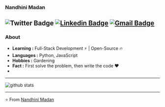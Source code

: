 ### Nandhini Madan
![Twitter Badge](https://img.shields.io/badge/-MadanNandhini-1ca0f1?style=flat-square&logo=twitter&logoColor=white&link=https://twitter.com/MadanNandhini)  [![Linkedin Badge](https://img.shields.io/badge/-nandhinimadan-blue?style=flat-square&logo=Linkedin&logoColor=white&link=https://www.linkedin.com/in/nandhinimadan///)](https://www.linkedin.com/in/nandhinimadan/) [![Gmail Badge](https://img.shields.io/badge/-nandhinimadan20@gmail.com-c14438?style=flat-square&logo=Gmail&logoColor=white&link=mailto:nandhinimadan20@gmail.com)](mailto:nandhinimadan20@gmail.com)
---------------------------------------------------------------------------------------------------------------------------------------------------------------------------------
### About

-  **Learning :** Full-Stack Development :zap: | Open-Source :fire:	
-  **Languages :** Python, JavaScript
-  **Hobbies :** Gardening
-  **Fact :** First solve the problem, then write the code :heart: 
-  

---------------------------------------------------------------------------------------------------------------------------------------------------------------------------------

![github stats](https://github-readme-stats.vercel.app/api?username=Nandhini-Madan&show_icons=true)

---------------------------------------------------------------------------------------------------------------------------------------------------------------------------------


⭐️ From [Nandhini Madan](https://github.com/Nandhini-Madan)
